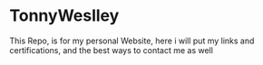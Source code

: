 # TonnyWeslley
This Repo, is for my personal Website, here i will put my links and certifications, and the best ways to contact me as well
